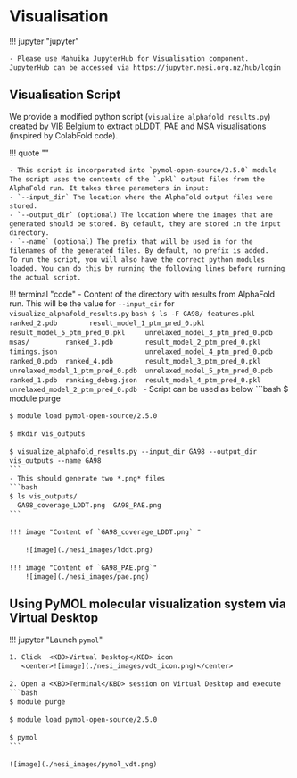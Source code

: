 # Visualisation


!!! jupyter "jupyter"

    - Please use Mahuika JupyterHub for Visualisation component. JupyterHub can be accessed via https://jupyter.nesi.org.nz/hub/login


## **Visualisation Script**

We provide a modified python script (`visualize_alphafold_results.py`) created by [VIB Belgium](https://elearning.bits.vib.be/courses/alphafold/lessons/alphafold-on-the-hpc/topic/alphafold-outputs/) to extract pLDDT, PAE and MSA visualisations (inspired by ColabFold code). 

!!! quote ""

    - This script is incorporated into `pymol-open-source/2.5.0` module The script uses the contents of the `.pkl` output files from the AlphaFold run. It takes three parameters in input:
    - `--input_dir` The location where the AlphaFold output files were stored.
    - `--output_dir` (optional) The location where the images that are generated should be stored. By default, they are stored in the input directory.
    - `--name` (optional) The prefix that will be used in for the filenames of the generated files. By default, no prefix is added.
    To run the script, you will also have the correct python modules loaded. You can do this by running the following lines before running the actual script.

!!! terminal "code"
    - Content of the directory with results from AlphaFold run. This will be the value for `--input_dir` for `visualize_alphafold_results.py`
    ```bash
    $ ls -F GA98/
    features.pkl  ranked_2.pdb        result_model_1_ptm_pred_0.pkl  result_model_5_ptm_pred_0.pkl     unrelaxed_model_3_ptm_pred_0.pdb
    msas/         ranked_3.pdb        result_model_2_ptm_pred_0.pkl  timings.json                      unrelaxed_model_4_ptm_pred_0.pdb
    ranked_0.pdb  ranked_4.pdb        result_model_3_ptm_pred_0.pkl  unrelaxed_model_1_ptm_pred_0.pdb  unrelaxed_model_5_ptm_pred_0.pdb
    ranked_1.pdb  ranking_debug.json  result_model_4_ptm_pred_0.pkl  unrelaxed_model_2_ptm_pred_0.pdb
    ```
    - Script can be used as below
    ```bash
    $ module purge

    $ module load pymol-open-source/2.5.0

    $ mkdir vis_outputs

    $ visualize_alphafold_results.py --input_dir GA98 --output_dir vis_outputs --name GA98
    ```
    - This should generate two *.png* files
    ```bash 
    $ ls vis_outputs/
      GA98_coverage_LDDT.png  GA98_PAE.png
    ```

    !!! image "Content of `GA98_coverage_LDDT.png` "
    
        ![image](./nesi_images/lddt.png)
    
    !!! image "Content of `GA98_PAE.png`" 
        ![image](./nesi_images/pae.png)


## **Using PyMOL molecular visualization system via Virtual Desktop**

!!! jupyter "Launch `pymol`"

    1. Click  <KBD>Virtual Desktop</KBD> icon
       <center>![image](./nesi_images/vdt_icon.png)</center>
    
    2. Open a <KBD>Terminal</KBD> session on Virtual Desktop and execute
    ```bash
    $ module purge

    $ module load pymol-open-source/2.5.0

    $ pymol
    ```

    ![image](./nesi_images/pymol_vdt.png)
